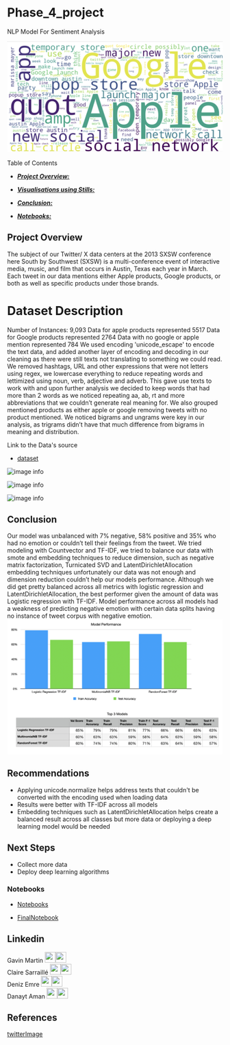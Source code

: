 # Phase_4_project
NLP Model For Sentiment Analysis

![image info](images/WordCloud.png)


Table of Contents

* [***Project Overview:***](#project-overview)

* [***Visualisations using Stills:***](#visualisations-using-stills) 

* [***Conclusion:***](#conclusion)

* [***Notebooks:***](#notebooks)


## Project Overview
The subject of our Twitter/ X data centers at the 2013 SXSW conference here
South by Southwest (SXSW) is a multi-conference event of interactive media, music, and film that occurs in Austin, Texas each year in March. Each tweet in our data mentions either Apple products, Google products, or both as well as specific products under those brands.


# Dataset Description
Number of Instances: 9,093
Data for apple products represented 5517
Data for Google products represented 2764
Data with no google or apple mention represented 784 
We used encoding 'unicode_escape' to encode the text data, and added another layer of encoding and decoding in our cleaning as there were still texts not translating to something we could read. We removed hashtags, URL and other expressions that were not letters using regex, we lowercase everything to reduce repeating words and lettimized using noun, verb, adjective and adverb. This gave use texts to work with and upon further analysis we decided to keep words that had more than 2 words as we noticed repeating aa, ab, rt and more abbreviations that we couldn’t generate real meaning for. We also grouped mentioned products as either apple or google removing tweets with no product mentioned. We noticed bigrams and ungrams were key in our analysis, as trigrams didn’t have that much difference from bigrams in meaning and distribution.


Link to the Data's source
* [dataset](https://data.world/crowdflower/brands-and-product-emotions) 



![image info](Images)



![image info](Images/.png)



![image info](Images/.png)



## Conclusion
Our model was unbalanced with 7% negative, 58% positive and 35% who had no emotion or couldn’t tell their feelings from the tweet. We tried modeling with Countvector and TF-IDF, we tried to balance our data with smote and embedding techniques to reduce dimension, such as negative matrix factorization, Turnicated SVD and LatentDirichletAllocation embedding techniques unfortunately our data was not enough and dimension reduction couldn’t help our models performance. Although we did get pretty balanced across all metrics with logistic regression and LatentDirichletAllocation, the best performer given the amount of data was Logistic regression with TF-IDF. Model performance across all models had a weakness of predicting negative emotion with certain data splits having no instance of tweet corpus with negative emotion. 
![image info](model_performance.png)


## Recommendations 
* Applying unicode.normalize helps address texts that couldn't be converted with the encoding used when loading data
* Results were better with TF-IDF across all models
* Embedding techniques such as LatentDirichletAllocation helps create a balanced result across all classes but more data or deploying a deep learning model would be needed

## Next Steps
* Collect more data
* Deploy deep learning algorithms
  
### Notebooks
* [Notebooks]([]()) 

* [FinalNotebook](https://github.com/Danayt09/Phase_4_project/blob/main/Modeling_ver03.ipynb)

  


## Linkedin
Gavin Martin <a href = "https://github.com/GitHbGav"><img src='https://cdn.pixabay.com/photo/2022/01/30/13/33/github-6980894_1280.png' width = '25' height='25'></a><a href="https://www.linkedin.com/in/gavin-martin-/"><img src='https://upload.wikimedia.org/wikipedia/commons/8/81/LinkedIn_icon.svg' width = '25' height='25'></a>  
Claire Sarraillé <a href = "https://github.com/clairesarraille"><img src='https://cdn.pixabay.com/photo/2022/01/30/13/33/github-6980894_1280.png' width = '25' height='25'></a><a href="https://www.linkedin.com/in/claire-sarraille/"><img src='https://upload.wikimedia.org/wikipedia/commons/8/81/LinkedIn_icon.svg' width = '25' height='25'></a>  
Deniz Emre <a href = "https://github.com/DenizzEmre"><img src='https://cdn.pixabay.com/photo/2022/01/30/13/33/github-6980894_1280.png' width = '25' height='25'></a><a href="https://www.linkedin.com/in/demre/"><img src='https://upload.wikimedia.org/wikipedia/commons/8/81/LinkedIn_icon.svg' width = '25' height='25'></a>  
Danayt Aman <a href = "https://github.com/Danayt09"><img src='https://cdn.pixabay.com/photo/2022/01/30/13/33/github-6980894_1280.png' width = '25' height='25'></a><a href="https://www.linkedin.com/in/danayt-aman/"><img src='https://upload.wikimedia.org/wikipedia/commons/8/81/LinkedIn_icon.svg' width = '25' height='25'></a>  

## References
[twitterImage](https://unsplash.com/photos/blue-and-white-heart-illustration-k1xf2D7jWUs)

